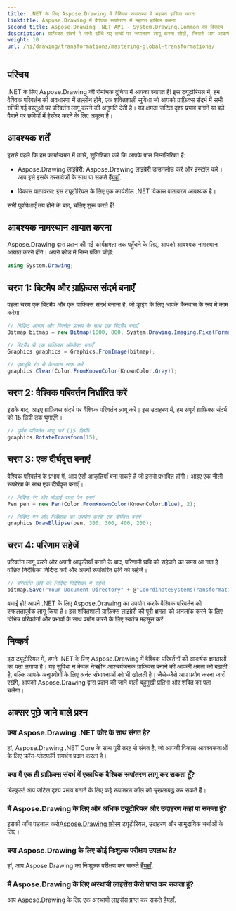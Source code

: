 ```yaml
---
title: .NET के लिए Aspose.Drawing में वैश्विक रूपांतरण में महारत हासिल करना
linktitle: Aspose.Drawing में वैश्विक रूपांतरण में महारत हासिल करना
second_title: Aspose.Drawing .NET API - System.Drawing.Common का विकल्प
description: ग्राफिक्स संदर्भ में सभी खींचे गए तत्वों पर रूपांतरण लागू करना सीखें, जिससे आप आकर्षक दृश्य प्रभाव बना सकें और छवियों में कुशलतापूर्वक हेरफेर कर सकें।
weight: 10
url: /hi/drawing/transformations/mastering-global-transformations/
---
```

## परिचय

.NET के लिए Aspose.Drawing की रोमांचक दुनिया में आपका स्वागत है! इस ट्यूटोरियल में, हम वैश्विक परिवर्तन की अवधारणा में तल्लीन होंगे, एक शक्तिशाली सुविधा जो आपको ग्राफ़िक्स संदर्भ में सभी खींची गई वस्तुओं पर परिवर्तन लागू करने की अनुमति देती है। यह क्षमता जटिल दृश्य प्रभाव बनाने या बड़े पैमाने पर छवियों में हेरफेर करने के लिए अमूल्य है।

## आवश्यक शर्तें

इससे पहले कि हम कार्यान्वयन में उतरें, सुनिश्चित करें कि आपके पास निम्नलिखित हैं:

-  Aspose.Drawing लाइब्रेरी: Aspose.Drawing लाइब्रेरी डाउनलोड करें और इंस्टॉल करें। आप इसे इसके दस्तावेज़ों के साथ पा सकते हैं[यहाँ](https://reference.aspose.com/drawing/net/).
  
- विकास वातावरण: इस ट्यूटोरियल के लिए एक कार्यशील .NET विकास वातावरण आवश्यक है।

सभी पूर्वापेक्षाएँ तय होने के बाद, चलिए शुरू करते हैं!

## आवश्यक नामस्थान आयात करना

Aspose.Drawing द्वारा प्रदान की गई कार्यक्षमता तक पहुँचने के लिए, आपको आवश्यक नामस्थान आयात करने होंगे। अपने कोड में निम्न पंक्ति जोड़ें:

```csharp
using System.Drawing;
```

## चरण 1: बिटमैप और ग्राफ़िक्स संदर्भ बनाएँ

पहला चरण एक बिटमैप और एक ग्राफिक्स संदर्भ बनाना है, जो ड्राइंग के लिए आपके कैनवास के रूप में काम करेगा।

```csharp
// निर्दिष्ट आयाम और पिक्सेल प्रारूप के साथ एक बिटमैप बनाएँ
Bitmap bitmap = new Bitmap(1000, 800, System.Drawing.Imaging.PixelFormat.Format32bppPArgb);

// बिटमैप से एक ग्राफ़िक्स ऑब्जेक्ट बनाएँ
Graphics graphics = Graphics.FromImage(bitmap);

// पृष्ठभूमि रंग से कैनवास साफ़ करें
graphics.Clear(Color.FromKnownColor(KnownColor.Gray));
```

## चरण 2: वैश्विक परिवर्तन निर्धारित करें

इसके बाद, आइए ग्राफ़िक्स संदर्भ पर वैश्विक परिवर्तन लागू करें। इस उदाहरण में, हम संपूर्ण ग्राफ़िक्स संदर्भ को 15 डिग्री तक घुमाएँगे।

```csharp
// घूर्णन परिवर्तन लागू करें (15 डिग्री)
graphics.RotateTransform(15);
```

## चरण 3: एक दीर्घवृत्त बनाएं

वैश्विक परिवर्तन के प्रभाव में, आप ऐसी आकृतियाँ बना सकते हैं जो इससे प्रभावित होंगी। आइए एक नीली रूपरेखा के साथ एक दीर्घवृत्त बनाएँ।

```csharp
// निर्दिष्ट रंग और चौड़ाई वाला पेन बनाएं
Pen pen = new Pen(Color.FromKnownColor(KnownColor.Blue), 2);

// निर्दिष्ट पेन और निर्देशांक का उपयोग करके एक दीर्घवृत्त बनाएं
graphics.DrawEllipse(pen, 300, 300, 400, 200);
```

## चरण 4: परिणाम सहेजें

परिवर्तन लागू करने और अपनी आकृतियाँ बनाने के बाद, परिणामी छवि को सहेजने का समय आ गया है। वांछित निर्देशिका निर्दिष्ट करें और अपनी रूपांतरित छवि को सहेजें।

```csharp
// परिवर्तित छवि को निर्दिष्ट निर्देशिका में सहेजें
bitmap.Save("Your Document Directory" + @"CoordinateSystemsTransformations\GlobalTransformation_out.png");
```

बधाई हो! आपने .NET के लिए Aspose.Drawing का उपयोग करके वैश्विक परिवर्तन को सफलतापूर्वक लागू किया है। इस शक्तिशाली ग्राफ़िक्स लाइब्रेरी की पूरी क्षमता को अनलॉक करने के लिए विभिन्न परिवर्तनों और प्रभावों के साथ प्रयोग करने के लिए स्वतंत्र महसूस करें।

## निष्कर्ष

इस ट्यूटोरियल में, हमने .NET के लिए Aspose.Drawing में वैश्विक परिवर्तनों की आकर्षक क्षमताओं का पता लगाया है। यह सुविधा न केवल नेत्रहीन आश्चर्यजनक ग्राफिक्स बनाने की आपकी क्षमता को बढ़ाती है, बल्कि आपके अनुप्रयोगों के लिए अनंत संभावनाओं को भी खोलती है। जैसे-जैसे आप प्रयोग करना जारी रखेंगे, आपको Aspose.Drawing द्वारा प्रदान की जाने वाली बहुमुखी प्रतिभा और शक्ति का पता चलेगा।

## अक्सर पूछे जाने वाले प्रश्न

### क्या Aspose.Drawing .NET कोर के साथ संगत है?

हां, Aspose.Drawing .NET Core के साथ पूरी तरह से संगत है, जो आपकी विकास आवश्यकताओं के लिए क्रॉस-प्लेटफॉर्म समर्थन प्रदान करता है।

### क्या मैं एक ही ग्राफ़िक्स संदर्भ में एकाधिक वैश्विक रूपांतरण लागू कर सकता हूँ?

बिल्कुल! आप जटिल दृश्य प्रभाव बनाने के लिए कई रूपांतरण कॉल को श्रृंखलाबद्ध कर सकते हैं।

### मैं Aspose.Drawing के लिए और अधिक ट्यूटोरियल और उदाहरण कहां पा सकता हूं?

 इसकी जाँच पड़ताल करो[Aspose.Drawing फ़ोरम](https://forum.aspose.com/c/diagram/17) ट्यूटोरियल, उदाहरण और सामुदायिक चर्चाओं के लिए।

### क्या Aspose.Drawing के लिए कोई निःशुल्क परीक्षण उपलब्ध है?

 हां, आप Aspose.Drawing का निःशुल्क परीक्षण कर सकते हैं[यहाँ](https://releases.aspose.com/).

### मैं Aspose.Drawing के लिए अस्थायी लाइसेंस कैसे प्राप्त कर सकता हूं?

 आप Aspose.Drawing के लिए एक अस्थायी लाइसेंस प्राप्त कर सकते हैं[यहाँ](https://purchase.conholdate.com/temporary-license/).